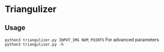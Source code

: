 # Triangulizer

## Usage
`
python3 triangulizer.py INPUT_IMG NUM_POINTS
`
For advanced parameters
`
python3 triangulizer.py -h
`
